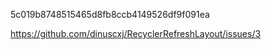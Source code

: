 
5c019b8748515465d8fb8ccb4149526df9f091ea

https://github.com/dinuscxj/RecyclerRefreshLayout/issues/3


